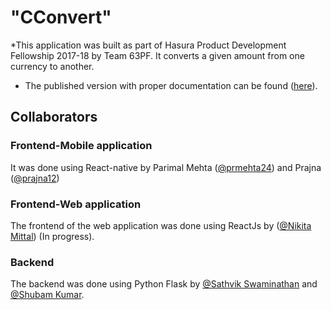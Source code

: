 # "CConvert" 
*This application was built as part of Hasura Product Development Fellowship 2017-18 by Team 63PF. It converts a given amount from one currency to another.
* The published version with proper documentation can be found ([here](https://hasura.io/hub/projects/prmehta24/currency_converter_bot_cconvert)). 


## Collaborators
### Frontend-Mobile application
It was done using React-native by Parimal Mehta  ([@prmehta24](https://github.com/prmehta24)) and Prajna ([@prajna12](https://github.com/Prajna12))

### Frontend-Web application
The frontend of the web application was done using ReactJs by ([@Nikita Mittal](https://github.com/NikitaMittal97)) (In progress).

### Backend
The backend was done using Python Flask by [@Sathvik Swaminathan](https://github.com/CYBONYMOUS) and [@Shubam Kumar](https://github.com/shubh199815). 
